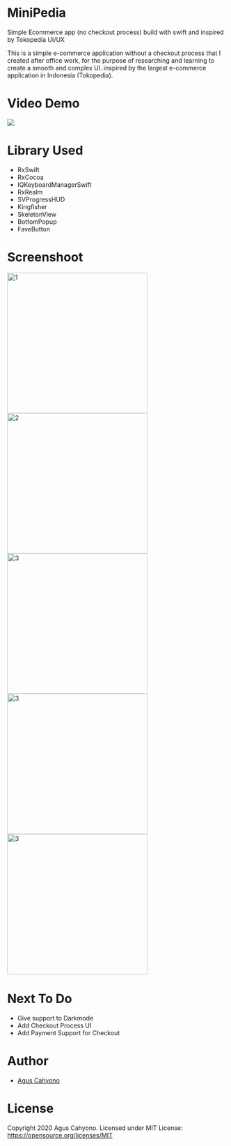 # MiniPedia
Simple Ecommerce app (no checkout process) build with swift and inspired by Tokopedia UI/UX

This is a simple e-commerce application without a checkout process that I created after office work, for the purpose of researching and learning to create a smooth and complex UI. inspired by the largest e-commerce application in Indonesia (Tokopedia).

# Video Demo
[![](http://img.youtube.com/vi/3_Bc_Tzb0HM/0.jpg)](http://www.youtube.com/watch?v=3_Bc_Tzb0HM "Video Demo")

# Library Used
* RxSwift
* RxCocoa
* IQKeyboardManagerSwift
* RxRealm
* SVProgressHUD
* Kingfisher
* SkeletonView
* BottomPopup
* FaveButton

# Screenshoot
<img width="322" alt="1" src="https://user-images.githubusercontent.com/1490342/100313495-567e4a00-2fe7-11eb-8e57-61c15c821e4f.PNG">
<img width="322" alt="2" src="https://user-images.githubusercontent.com/1490342/100313507-5d0cc180-2fe7-11eb-8ead-b0825e783c0d.PNG">
<img width="322" alt="3" src="https://user-images.githubusercontent.com/1490342/100313513-5e3dee80-2fe7-11eb-9610-86b85ffe78f2.PNG">
<img width="322" alt="3" src="https://user-images.githubusercontent.com/1490342/100313514-5ed68500-2fe7-11eb-9077-511c843c8196.PNG">
<img width="322" alt="3" src="https://user-images.githubusercontent.com/1490342/100313516-5f6f1b80-2fe7-11eb-8fb1-546e183b5f73.PNG">

# Next To Do
* Give support to Darkmode
* Add Checkout Process UI
* Add Payment Support for Checkout

# Author
* [Agus Cahyono](https://github.com/balitax)

# License

Copyright 2020 Agus Cahyono.
Licensed under MIT License: https://opensource.org/licenses/MIT
